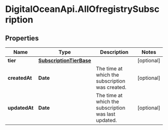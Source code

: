 # DigitalOceanApi.AllOfregistrySubscription

## Properties
Name | Type | Description | Notes
------------ | ------------- | ------------- | -------------
**tier** | [**SubscriptionTierBase**](SubscriptionTierBase.md) |  | [optional] 
**createdAt** | **Date** | The time at which the subscription was created. | [optional] 
**updatedAt** | **Date** | The time at which the subscription was last updated. | [optional] 

